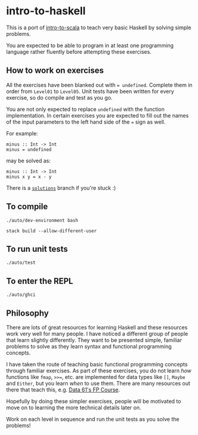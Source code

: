 # intro-to-haskell

This is a port of [intro-to-scala](https://github.com/wjlow/intro-to-scala) to teach very basic Haskell by solving simple problems.

You are expected to be able to program in at least one programming language rather fluently before attempting these exercises.

## How to work on exercises

All the exercises have been blanked out with `= undefined`. Complete them in order from `Level01` to `Level05`. Unit tests have been written for every exercise, so do compile and test as you go.

You are not only expected to replace `undefined` with the function implementation. In certain exercises you are expected to fill out the names of the input parameters to the left hand side of the `=` sign as well. 

For example:

```
minus :: Int -> Int
minus = undefined
```

may be solved as:

```
minus :: Int -> Int
minus x y = x - y
```

There is a [`solutions`](https://github.com/wjlow/intro-to-haskell/tree/solutions) branch if you're stuck :)

## To compile

```
./auto/dev-environment bash

stack build --allow-different-user
```

## To run unit tests

```
./auto/test
```

## To enter the REPL

```
./auto/ghci
```

## Philosophy

There are lots of great resources for learning Haskell and these resources work very well for many people. I have noticed a different group of people that learn slightly differently. They want to be presented simple, familiar problems to solve as they learn syntax and functional programming concepts. 

I have taken the route of teaching basic functional programming concepts through familiar exercises. As part of these exercises, you do not learn _how_ functions like `fmap`, `>>=`, etc. are implemented for data types like `[]`, `Maybe` and `Either`, but you learn _when_ to use them. There are many resources out there that teach this, e.g. [Data 61's FP Course](https://github.com/data61/fp-course/).

Hopefully by doing these simpler exercises, people will be motivated to move on to learning the more technical details later on.

Work on each level in sequence and run the unit tests as you solve the problems!